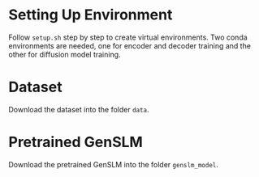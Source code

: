 # Setting Up Environment
Follow `setup.sh` step by step to create virtual environments. Two conda environments are needed, one for encoder and decoder training and the other for diffusion model training. 

# Dataset
Download the dataset into the folder `data`.

# Pretrained GenSLM
Download the pretrained GenSLM into the folder `genslm_model`.
